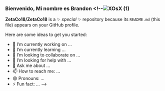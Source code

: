 ### Bienvenido, Mi nombre es Brandon <!--![XOsX (1)](https://user-images.githubusercontent.com/93481587/222915544-9e427af5-9c13-4bb9-b244-69f87fafd6e0.gif)

**ZetaCo18/ZetaCo18** is a ✨ _special_ ✨ repository because its `README.md` (this file) appears on your GitHub profile.

Here are some ideas to get you started:

- 🔭 I’m currently working on ...
- 🌱 I’m currently learning ...
- 👯 I’m looking to collaborate on ...
- 🤔 I’m looking for help with ...
- 💬 Ask me about ...
- 📫 How to reach me: ...
- 😄 Pronouns: ...
- ⚡ Fun fact: ...
-->
